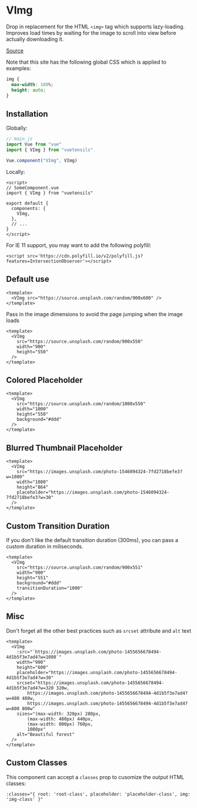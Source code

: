 # VImg

Drop in replacement for the HTML `<img>` tag which supports lazy-loading. Improves load times by waiting for the image to scroll into view before actually downloading it.

[Source](https://github.com/Stegosource/vuetensils/blob/master/src/components/VImg/VImg.vue)

Note that this site has the following global CSS which is applied to examples:

```css
img {
  max-width: 100%;
  height: auto;
}
```

## Installation

Globally:

```js
// main.js
import Vue from "vue"
import { VImg } from "vuetensils"

Vue.component("VImg", VImg)
```

Locally:

```vue
<script>
// SomeComponent.vue
import { VImg } from "vuetensils"

export default {
  components: {
    VImg,
  },
  // ...
}
</script>
```

For IE 11 support, you may want to add the following polyfill:

`<script src='https://cdn.polyfill.io/v2/polyfill.js?features=IntersectionObserver'></script>`

## Default use

```vue live
<template>
  <VImg src="https://source.unsplash.com/random/900x600" />
</template>
```

Pass in the image dimensions to avoid the page jumping when the image loads

```vue live
<template>
  <VImg
    src="https://source.unsplash.com/random/900x550"
    width="900"
    height="550"
  />
</template>
```

## Colored Placeholder

```vue live
<template>
  <VImg
    src="https://source.unsplash.com/random/1000x550"
    width="1000"
    height="550"
    background="#ddd"
  />
</template>
```

## Blurred Thumbnail Placeholder

```vue live
<template>
  <VImg
    src="https://images.unsplash.com/photo-1546094324-7fd2718befe3?w=1080"
    width="1080"
    height="864"
    placeholder="https://images.unsplash.com/photo-1546094324-7fd2718befe3?w=30"
  />
</template>
```

## Custom Transition Duration

If you don't like the default transition duration (300ms), you can pass a custom duration in miliseconds.

```vue live
<template>
  <VImg
    src="https://source.unsplash.com/random/900x551"
    width="900"
    height="551"
    background="#ddd"
    transitionDuration="1000"
  />
</template>
```

## Misc

Don't forget all the other best practices such as `srcset` attribute and `alt` text

```vue live
<template>
  <VImg
    :src="`https://images.unsplash.com/photo-1455656678494-4d1b5f3e7ad4?w=1080`"
    width="900"
    height="600"
    placeholder="https://images.unsplash.com/photo-1455656678494-4d1b5f3e7ad4?w=30"
    srcset="https://images.unsplash.com/photo-1455656678494-4d1b5f3e7ad4?w=320 320w,
        https://images.unsplash.com/photo-1455656678494-4d1b5f3e7ad4?w=480 480w,
        https://images.unsplash.com/photo-1455656678494-4d1b5f3e7ad4?w=800 800w"
    sizes="(max-width: 320px) 280px,
        (max-width: 480px) 440px,
        (max-width: 800px) 760px,
        1080px"
    alt="Beautiful forest"
  />
</template>
```

## Custom Classes

This component can accept a `classes` prop to cusomize the output HTML classes:

```
:classes="{ root: 'root-class', placeholder: 'placeholder-class', img: 'img-class' }"
```
